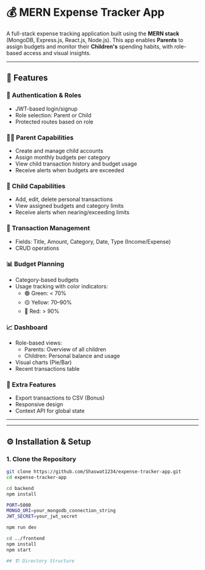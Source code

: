 # 💰 MERN Expense Tracker App

A full-stack expense tracking application built using the **MERN stack** (MongoDB, Express.js, React.js, Node.js). This app enables **Parents** to assign budgets and monitor their **Children's** spending habits, with role-based access and visual insights.

---

## 🚀 Features

### 🔐 Authentication & Roles
- JWT-based login/signup
- Role selection: Parent or Child
- Protected routes based on role

### 👨‍👧 Parent Capabilities
- Create and manage child accounts
- Assign monthly budgets per category
- View child transaction history and budget usage
- Receive alerts when budgets are exceeded

### 🧒 Child Capabilities
- Add, edit, delete personal transactions
- View assigned budgets and category limits
- Receive alerts when nearing/exceeding limits

### 💸 Transaction Management
- Fields: Title, Amount, Category, Date, Type (Income/Expense)
- CRUD operations

### 📊 Budget Planning
- Category-based budgets
- Usage tracking with color indicators:
  - 🟢 Green: < 70%
  - 🟡 Yellow: 70–90%
  - 🔴 Red: > 90%

### 📈 Dashboard
- Role-based views:
  - Parents: Overview of all children
  - Children: Personal balance and usage
- Visual charts (Pie/Bar)
- Recent transactions table

### 🧩 Extra Features
- Export transactions to CSV (Bonus)
- Responsive design
- Context API for global state

---


---

## ⚙️ Installation & Setup

### 1. Clone the Repository

```bash
git clone https://github.com/Shaswat1234/expense-tracker-app.git
cd expense-tracker-app

cd backend
npm install

PORT=5000
MONGO_URI=your_mongodb_connection_string
JWT_SECRET=your_jwt_secret

npm run dev

cd ../frontend
npm install
npm start

## 🏗️ Directory Structure
